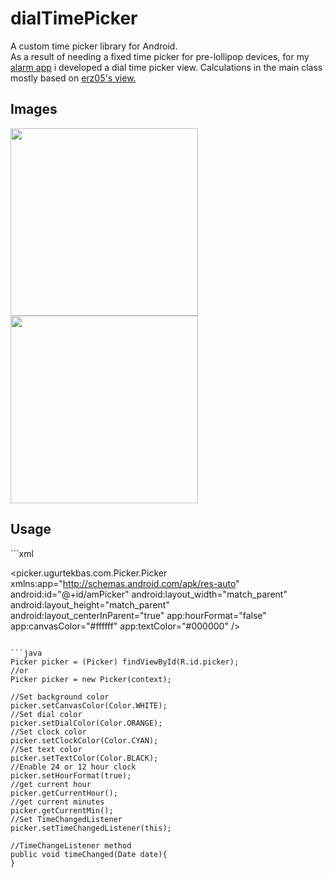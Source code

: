 # dialTimePicker
A custom time picker library for Android.
<br>
As a result of needing a fixed time picker for pre-lollipop devices, for my
[alarm app](http://android-arsenal.com/details/1/1610) i developed a dial time picker view. 
Calculations in the main class mostly based on [erz05's view.](https://github.com/erz05/TimePicker)

<H2>Images</H2>
<img width="300px" src="https://github.com/ugurtekbas/dialTimePicker/tree/master/images/1.png" />
<img width="300px" src="https://github.com/ugurtekbas/dialTimePicker/tree/master/images/2.png" />
<br>

<H2>Usage</H2>
```xml
<picker.ugurtekbas.com.Picker.Picker
        android:id="@+id/picker"
        android:layout_width="match_parent"
        android:layout_height="match_parent"
        />
        
<picker.ugurtekbas.com.Picker.Picker
        xmlns:app="http://schemas.android.com/apk/res-auto"
        android:id="@+id/amPicker"
        android:layout_width="match_parent"
        android:layout_height="match_parent"
        android:layout_centerInParent="true"
        app:hourFormat="false"
        app:canvasColor="#ffffff"
        app:textColor="#000000"
        />
```

```java
Picker picker = (Picker) findViewById(R.id.picker);
//or 
Picker picker = new Picker(context);

//Set background color
picker.setCanvasColor(Color.WHITE);
//Set dial color
picker.setDialColor(Color.ORANGE);
//Set clock color
picker.setClockColor(Color.CYAN);
//Set text color
picker.setTextColor(Color.BLACK);
//Enable 24 or 12 hour clock
picker.setHourFormat(true);
//get current hour
picker.getCurrentHour();
//get current minutes
picker.getCurrentMin();
//Set TimeChangedListener
picker.setTimeChangedListener(this);

//TimeChangeListener method
public void timeChanged(Date date){
}

```
